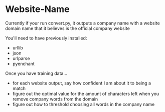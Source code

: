 # Website-Name

Currently if your run convert.py, it outputs a company name with a website domain name that it believes is the official company website

You'll need to have previously installed:
- urllib
- json
- urlparse 
- pyenchant

Once you have training data...
- for each website output, say how confident I am about it to being a match
- figure out the optimal value for the amount of characters left when you remove company words from the domain
- figure out how to threshold choosing all words in the company name

